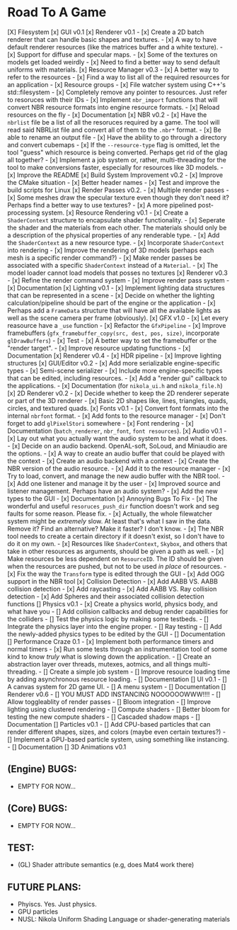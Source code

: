# Road To A Game 
[X] Filesystem
[x] GUI v0.1
[x] Renderer v0.1
    - [x] Create a 2D batch renderer that can handle basic shapes and textures.
    - [x] A way to have default renderer resources (like the matrices buffer and a white texture).
    - [x] Support for diffuse and specular maps.
    - [x] Some of the textures on models get loaded weirdly
    - [x] Need to find a better way to send default uniforms with materials.
[x] Resource Manager v0.3
    - [x] A better way to refer to the resources
    - [x] Find a way to list all of the required resources for an application
    - [x] Resource groups
    - [x] File watcher system using C++'s std::filesystem
    - [x] Completely remove any pointer to resources. Just refer to resoruces with their IDs
    - [x] Implement `nbr_import` functions that will convert NBR resource formats into engine resource formats.
    - [x] Reload resources on the fly
    - [x] Documentation
[x] NBR v0.2 
    - [x] Have the `nbrlist` file be a list of all the resoruces required by a game. The tool will read said NBRList file and convert all of them to the `.nbr*` format.
    - [x] Be able to rename an output file 
    - [x] Have the ability to go through a directory and convert cubemaps 
    - [x] If the `--resource-type` flag is omitted, let the tool "guess" which resource is being converted. Perhaps get rid of the glag all together? 
    - [x] Implement a job system or, rather, multi-threading for the tool to make conversions faster, especially for resources like 3D models.
    - [x] Improve the README
[x] Build System Improvement v0.2 
    - [x] Improve the CMake situation
    - [x] Better header names
    - [x] Test and improve the build scripts for Linux
[x] Render Passes v0.2. 
    - [x] Multiple render passes
    - [x] Some meshes draw the specular texture even though they don't need it? Perhaps find a better way to use textures?
    - [x] A more pipelined post-processing system.
[x] Resource Rendering v0.1
    - [x] Create a `ShaderContext` structure to encapsulate shader functionality.
    - [x] Seperate the shader and the materials from each other. The materials should only be a description of the physical properties of any renderable type. 
    - [x] Add the `ShaderContext` as a new resource type.
    - [x] Incorporate `ShaderContext` into rendering
    - [x] Improve the rendering of 3D models (perhaps each mesh is a specific render command?) 
    - [x] Make render passes be associated with a specific `ShaderContext` instead of a `Material`.
    - [x] The model loader cannot load models that posses no textures
[x] Renderer v0.3 
    - [x] Refine the render command system
    - [x] Improve render pass system
    - [x] Documentation
[x] Lighting v0.1 
    - [x] Implement lighting data structures that can be represented in a scene 
    - [x] Decide on whether the lighting calculation/pipeline should be part of the engine or the application 
    - [x] Perhaps add a `FrameData` structure that will have all the available lights as well as the scene camera per frame (obviously).
[x] GFX v1.0 
    - [x] Let every reasource have a `_use` function
    - [x] Refactor the `GfxPipeline` 
    - [x] Improve framebuffers (`gfx_framebuffer_copy(src, dest, pos, size)`, incorporate `glDrawBuffers`)
    - [x] Test
    - [x] A better way to set the framebuffer or the "render target".
    - [x] Improve resource updating functions
    - [x] Documentation
[x] Renderer v0.4 
    - [x] HDR pipeline 
    - [x] Improve lighting structures
[x] GUI/Editor v0.2
    - [x] Add more serializable engine-specific types
    - [x] Semi-scene serializer
    - [x] Include more engine-specific types that can be edited, including resources.
    - [x] Add a "render gui" callback to the applications.
    - [x] Documentation (for `nikola_ui.h` and `nikola_file.h`)
[x] 2D Renderer v0.2
    - [x] Decide whether to keep the 2D renderer seperate or part of the 3D renderer 
    - [x] Basic 2D shapes like, lines, triangles, quads, circles, and textured quads.
[x] Fonts v0.1 
    - [x] Convert font formats into the internal `nbrfont` format. 
    - [x] Add fonts to the resource manager 
    - [x] Don't forget to add `glPixelStori` somewhere 
    - [x] Font rendering
    - [x] Documentation (`batch_renderer`, `nbr_font`, `font resources`).
[x] Audio v0.1 
    - [x] Lay out what you actually want the audio system to be and what it does. 
    - [x] Decide on an audio backend. OpenAL-soft, SoLoud, and Miniaudio are the options.
    - [x] A way to create an audio buffer that could be played with the context 
    - [x] Create an audio backend with a context 
    - [x] Create the NBR version of the audio resource. 
    - [x] Add it to the resource manager
    - [x] Try to load, convert, and manage the new audio buffer with the NBR tool.
    - [x] Add one listener and manage it by the user
    - [x] Improved source and listener management. Perhaps have an audio system?
    - [x] Add the new types to the GUI
    - [x] Documentation
[x] Annoying Bugs To Fix 
    - [x] The wonderful and useful `resoruces_push_dir` function doesn't work and seg faults for some reason. Please fix.
    - [x] Actually, the whole filewatcher system might be _extremely_ slow. At least that's what I saw in the data. Remove it? Find an alternative? Make it faster? I don't know.
    - [x] The NBR tool needs to create a certain directory if it doesn't exist, so I don't have to do it on my own.
    - [x] Resources like `ShaderContext`, `Skybox`, and others that take in other resources as arguments, should be given a path as well.
    - [x] Make resources be less dependent on `ResourceID`. The ID should be given when the resources are pushed, but not to be used _in place_ of resources.
    - [x] Fix the way the `Transform` type is edited through the GUI
    - [x] Add OGG support in the NBR tool
[x] Collision Detection
    - [x] Add AABB VS. AABB collision detection 
    - [x] Add raycasting 
    - [x] Add AABB VS. Ray collision detection
    - [x] Add Spheres and their associated collision detection functions
[] Physics v0.1
    - [x] Create a physics world, physics body, and what have you
    - [] Add collision callbacks and debug render capabilities for the colliders
    - [] Test the physics logic by making some testbeds.
    - [] Integrate the physics layer into the engine proper.
    - [] Ray testing 
    - [] Add the newly-added physics types to be edited by the GUI 
    - [] Documentation
[] Performance Craze 0.1 
    - [x] Implement both performance timers and normal timers
    - [x] Run some tests through an instrumentation tool of some kind to know _truly_ what is slowing down the application.
    - [] Create an abstraction layer over threads, mutexes, aotmics, and all things multi-threading. 
    - [] Create a simple job system 
    - [] Improve resource loading time by adding asynchronous resource loading.
    - [] Documentation
[] UI v0.1
    - [] A canvas system for 2D game UI.
    - [] A menu system
    - [] Documentation
[] Renderer v0.6 
    - [] YOU MUST ADD INSTANCING NOOOOOOWWW!!!!
    - [] Allow toggleablity of render passes
    - [] Bloom integration 
    - [] Improve lighting using clustered rendering
    - [] Compute shaders 
    - [] Better bloom for testing the new compute shaders
    - [] Cascaded shadow maps
    - [] Documentation
[] Particles v0.1 
    - [] Add CPU-based particles that can render different shapes, sizes, and colors (maybe even certain textures?) 
    - [] Implement a GPU-based particle system, using something like instancing.
    - [] Documentation
[] 3D Animations v0.1

## (Engine) BUGS: 
- EMPTY FOR NOW...

## (Core) BUGS: 
- EMPTY FOR NOW...

## TEST: 
- (GL) Shader attribute semantics (e.g, does Mat4 work there)

## FUTURE PLANS: 
- Phyiscs. Yes. Just physics.
- GPU particles
- NUSL: Nikola Uniform Shading Language or shader-generating materials
